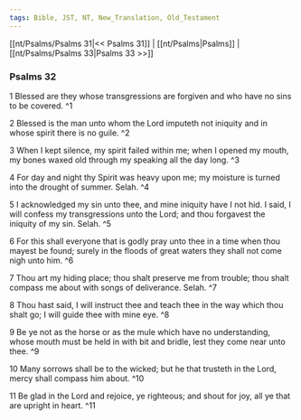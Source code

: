 ```yaml
---
tags: Bible, JST, NT, New_Translation, Old_Testament
---
```


[[nt/Psalms/Psalms 31|<< Psalms 31]] | [[nt/Psalms|Psalms]] | [[nt/Psalms/Psalms 33|Psalms 33 >>]]

### Psalms 32

1 Blessed are they whose transgressions are forgiven and who have no sins to be covered.  ^1

2 Blessed is the man unto whom the Lord imputeth not iniquity and in whose spirit there is no guile.  ^2

3 When I kept silence, my spirit failed within me; when I opened my mouth, my bones waxed old through my speaking all the day long.  ^3

4 For day and night thy Spirit was heavy upon me; my moisture is turned into the drought of summer. Selah.  ^4

5 I acknowledged my sin unto thee, and mine iniquity have I not hid. I said, I will confess my transgressions unto the Lord; and thou forgavest the iniquity of my sin. Selah.  ^5

6 For this shall everyone that is godly pray unto thee in a time when thou mayest be found; surely in the floods of great waters they shall not come nigh unto him.  ^6

7 Thou art my hiding place; thou shalt preserve me from trouble; thou shalt compass me about with songs of deliverance. Selah.  ^7

8 Thou hast said, I will instruct thee and teach thee in the way which thou shalt go; I will guide thee with mine eye.  ^8

9 Be ye not as the horse or as the mule which have no understanding, whose mouth must be held in with bit and bridle, lest they come near unto thee.  ^9

10 Many sorrows shall be to the wicked; but he that trusteth in the Lord, mercy shall compass him about.  ^10

11 Be glad in the Lord and rejoice, ye righteous; and shout for joy, all ye that are upright in heart.  ^11

 
